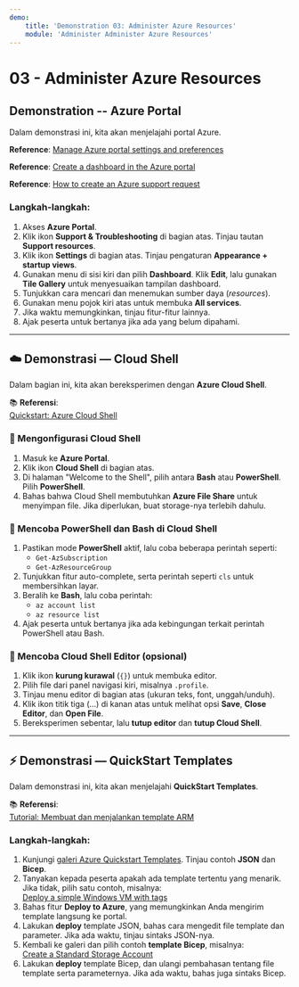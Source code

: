 ```yaml
---
demo:
    title: 'Demonstration 03: Administer Azure Resources'
    module: 'Administer Administer Azure Resources'
---
```

# 03 - Administer Azure Resources

## Demonstration -- Azure Portal


Dalam demonstrasi ini, kita akan menjelajahi portal Azure.

**Reference**: [Manage Azure portal settings and preferences](https://docs.microsoft.com/azure/azure-portal/set-preferences)

**Reference**: [Create a dashboard in the Azure portal](https://docs.microsoft.com/azure/azure-portal/azure-portal-dashboards)

**Reference**: [How to create an Azure support request](https://docs.microsoft.com/azure/azure-portal/supportability/how-to-create-azure-support-request)

### Langkah-langkah:

1. Akses **Azure Portal**.
2. Klik ikon **Support & Troubleshooting** di bagian atas. Tinjau tautan **Support resources**.
3. Klik ikon **Settings** di bagian atas. Tinjau pengaturan **Appearance + startup views**.
4. Gunakan menu di sisi kiri dan pilih **Dashboard**. Klik **Edit**, lalu gunakan **Tile Gallery** untuk menyesuaikan tampilan dashboard.
5. Tunjukkan cara mencari dan menemukan sumber daya (*resources*).
6. Gunakan menu pojok kiri atas untuk membuka **All services**.
7. Jika waktu memungkinkan, tinjau fitur-fitur lainnya.
8. Ajak peserta untuk bertanya jika ada yang belum dipahami.

---

## ☁️ Demonstrasi — Cloud Shell

Dalam bagian ini, kita akan bereksperimen dengan **Azure Cloud Shell**.

📚 **Referensi**:  
[Quickstart: Azure Cloud Shell](https://learn.microsoft.com/en-us/azure/cloud-shell/quickstart?tabs=azurecli)

### 🔧 Mengonfigurasi Cloud Shell

1. Masuk ke **Azure Portal**.
2. Klik ikon **Cloud Shell** di bagian atas.
3. Di halaman "Welcome to the Shell", pilih antara **Bash** atau **PowerShell**. Pilih **PowerShell**.
4. Bahas bahwa Cloud Shell membutuhkan **Azure File Share** untuk menyimpan file. Jika diperlukan, buat storage-nya terlebih dahulu.

### 🧪 Mencoba PowerShell dan Bash di Cloud Shell

1. Pastikan mode **PowerShell** aktif, lalu coba beberapa perintah seperti:
   - `Get-AzSubscription`
   - `Get-AzResourceGroup`
2. Tunjukkan fitur auto-complete, serta perintah seperti `cls` untuk membersihkan layar.
3. Beralih ke **Bash**, lalu coba perintah:
   - `az account list`
   - `az resource list`
4. Ajak peserta untuk bertanya jika ada kebingungan terkait perintah PowerShell atau Bash.

### 📝 Mencoba Cloud Shell Editor (opsional)

1. Klik ikon **kurung kurawal** (`{}`) untuk membuka editor.
2. Pilih file dari panel navigasi kiri, misalnya `.profile`.
3. Tinjau menu editor di bagian atas (ukuran teks, font, unggah/unduh).
4. Klik ikon titik tiga (...) di kanan atas untuk melihat opsi **Save**, **Close Editor**, dan **Open File**.
5. Bereksperimen sebentar, lalu **tutup editor** dan **tutup Cloud Shell**.

---

## ⚡ Demonstrasi — QuickStart Templates

Dalam demonstrasi ini, kita akan menjelajahi **QuickStart Templates**.

📚 **Referensi**:  
[Tutorial: Membuat dan menjalankan template ARM](https://docs.microsoft.com/en-us/azure/azure-resource-manager/templates/template-tutorial-create-first-template?tabs=azure-powershell)

### Langkah-langkah:

1. Kunjungi [galeri Azure Quickstart Templates](https://learn.microsoft.com/en-us/samples/browse/?expanded=azure&products=azure-resource-manager). Tinjau contoh **JSON** dan **Bicep**.
2. Tanyakan kepada peserta apakah ada template tertentu yang menarik. Jika tidak, pilih satu contoh, misalnya:  
   [Deploy a simple Windows VM with tags](https://learn.microsoft.com/en-us/samples/azure/azure-quickstart-templates/vm-tags/)
3. Bahas fitur **Deploy to Azure**, yang memungkinkan Anda mengirim template langsung ke portal.
4. Lakukan **deploy** template JSON, bahas cara mengedit file template dan parameter. Jika ada waktu, tinjau sintaks JSON-nya.
5. Kembali ke galeri dan pilih contoh **template Bicep**, misalnya:  
   [Create a Standard Storage Account](https://learn.microsoft.com/en-us/samples/azure/azure-quickstart-templates/storage-account-create/)
6. Lakukan **deploy** template Bicep, dan ulangi pembahasan tentang file template serta parameternya. Jika ada waktu, bahas juga sintaks Bicep.

